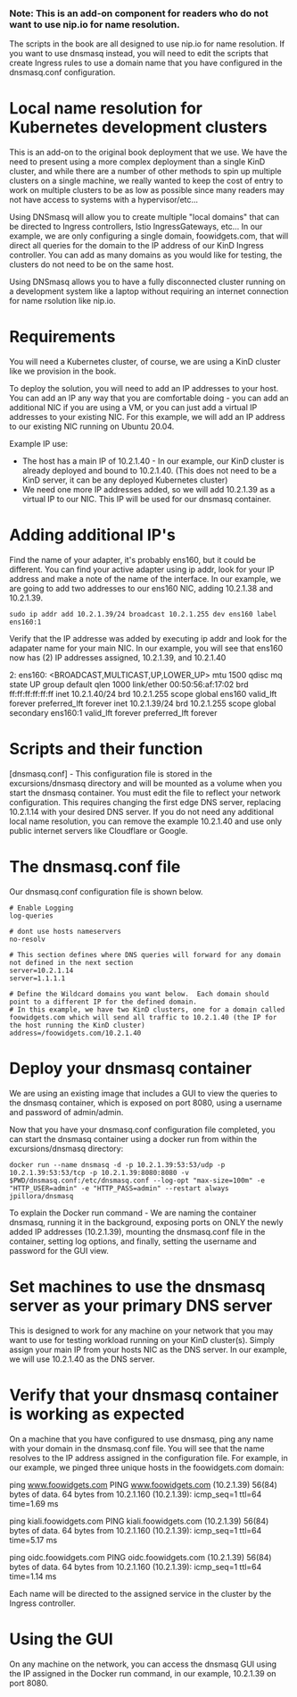 ### Note: This is an add-on component for readers who do not want to use nip.io for name resolution.  
    
The scripts in the book are all designed to use nip.io for name resolution.  If you want to use dnsmasq instead, you will need to edit the scripts that create Ingress rules to use a domain name that you have configured in the dnsmasq.conf configuration.

# Local name resolution for Kubernetes development clusters

This is an add-on to the original book deployment that we use.  We have the need to present using a more complex deployment than a single KinD cluster, and while there are a number of other methods to spin up multiple clusters on a single machine, we really wanted to keep the cost of entry to work on multiple clusters to be as low as possible since many readers may not have access to systems with a hypervisor/etc...

Using DNSmasq will allow you to create multiple "local domains" that can be directed to Ingress controllers, Istio IngressGateways, etc... In our example, we are only configuring a single domain, foowidgets.com, that will direct all queries for the domain to the IP address of our KinD Ingress controller.  You can add as many domains as you would like for testing, the clusters do not need to be on the same host.

Using DNSmasq allows you to have a fully disconnected cluster running on a development system like a laptop without requiring an internet connection for name rsolution like nip.io.
  
# Requirements

You will need a Kubernetes cluster, of course, we are using a KinD cluster like we provision in the book.

To deploy the solution, you will need to add an IP addresses to your host.  You can add an IP any way that you are comfortable doing - you can add an additional NIC if you are using a VM, or you can just add a virtual IP addresses to your existing NIC.  For this example, we will add an IP address to our existing NIC running on Ubuntu 20.04.

Example IP use:

-  The host has a main IP of 10.2.1.40 - In our example, our KinD cluster is already deployed and bound to 10.2.1.40.
   (This does not need to be a KinD server, it can be any deployed Kubernetes cluster)
-  We need one more IP addresses added, so we will add 10.2.1.39 as a virtual IP to our NIC.  This IP will be used for our dnsmasq container.

# Adding additional IP's

Find the name of your adapter, it's probably ens160, but it could be different.  You can find your active adapter using ip addr, look for your IP address and make a note of the name of the interface.  In our example, we are going to add two addresses to our ens160 NIC, adding 10.2.1.38 and 10.2.1.39.
```
sudo ip addr add 10.2.1.39/24 broadcast 10.2.1.255 dev ens160 label ens160:1
```

Verify that the IP addresse was added by executing ip addr and look for the adapater name for your main NIC.  In our example, you will see that ens160 now has (2) IP addresses assigned, 10.2.1.39, and 10.2.1.40

2: ens160: <BROADCAST,MULTICAST,UP,LOWER_UP> mtu 1500 qdisc mq state UP group default qlen 1000
    link/ether 00:50:56:af:17:02 brd ff:ff:ff:ff:ff:ff
    inet 10.2.1.40/24 brd 10.2.1.255 scope global ens160
       valid_lft forever preferred_lft forever
    inet 10.2.1.39/24 brd 10.2.1.255 scope global secondary ens160:1
       valid_lft forever preferred_lft forever

# Scripts and their function

[dnsmasq.conf] - This configuration file is stored in the excursions/dnsmasq directory and will be mounted as a volume when you start the dnsmasq container.  You must edit the file to reflect your network configuration.  This requires changing the first edge DNS server, replacing 10.2.1.14 with your desired DNS server.  If you do not need any additional local name resolution, you can remove the example 10.2.1.40 and use only public internet servers like Cloudflare or Google.

# The dnsmasq.conf file

Our dnsmasq.conf configuration file is shown below.
```
# Enable Logging
log-queries

# dont use hosts nameservers
no-resolv

# This section defines where DNS queries will forward for any domain not defined in the next section
server=10.2.1.14
server=1.1.1.1

# Define the Wildcard domains you want below.  Each domain should point to a different IP for the defined domain.
# In this example, we have two KinD clusters, one for a domain called foowidgets.com which will send all traffic to 10.2.1.40 (the IP for the host running the KinD cluster)
address=/foowidgets.com/10.2.1.40
```

# Deploy your dnsmasq container

We are using an existing image that includes a GUI to view the queries to the dnsmasq container, which is exposed on port 8080, using a username and password of admin/admin.

Now that you have your dnsmasq.conf configuration file completed, you can start the dnsmasq container using a docker run from within the excursions/dnsmasq directory:

```
docker run --name dnsmasq -d -p 10.2.1.39:53:53/udp -p 10.2.1.39:53:53/tcp -p 10.2.1.39:8080:8080 -v $PWD/dnsmasq.conf:/etc/dnsmasq.conf --log-opt "max-size=100m" -e "HTTP_USER=admin" -e "HTTP_PASS=admin" --restart always jpillora/dnsmasq
```

To explain the Docker run command - We are naming the container dnsmasq, running it in the background, exposing ports on ONLY the newly added IP addresses (10.2.1.39), mounting the dnsmasq.conf file in the container, setting log options, and finally, setting the username and password for the GUI view.

# Set machines to use the dnsmasq server as your primary DNS server

This is designed to work for any machine on your network that you may want to use for testing workload running on your KinD cluster(s).  Simply assign your main IP from your hosts NIC as the DNS server.  In our example, we will use 10.2.1.40 as the DNS server.

# Verify that your dnsmasq container is working as expected

On a machine that you have configured to use dnsmasq, ping any name with your domain in the dnsmasq.conf file.  You will see that the name resolves to the IP address assigned in the configuration file.  For example, in our example, we pinged three unique hosts in the foowidgets.com domain:

ping www.foowidgets.com
PING www.foowidgets.com (10.2.1.39) 56(84) bytes of data.
64 bytes from 10.2.1.160 (10.2.1.39): icmp_seq=1 ttl=64 time=1.69 ms

ping kiali.foowidgets.com
PING kiali.foowidgets.com (10.2.1.39) 56(84) bytes of data.
64 bytes from 10.2.1.160 (10.2.1.39): icmp_seq=1 ttl=64 time=5.17 ms

ping oidc.foowidgets.com
PING oidc.foowidgets.com (10.2.1.39) 56(84) bytes of data.
64 bytes from 10.2.1.160 (10.2.1.39): icmp_seq=1 ttl=64 time=1.14 ms

Each name will be directed to the assigned service in the cluster by the Ingress controller.

# Using the GUI

On any machine on the network, you can access the dnsmasq GUI using the IP assigned in the Docker run command, in our example, 10.2.1.39 on port 8080.

